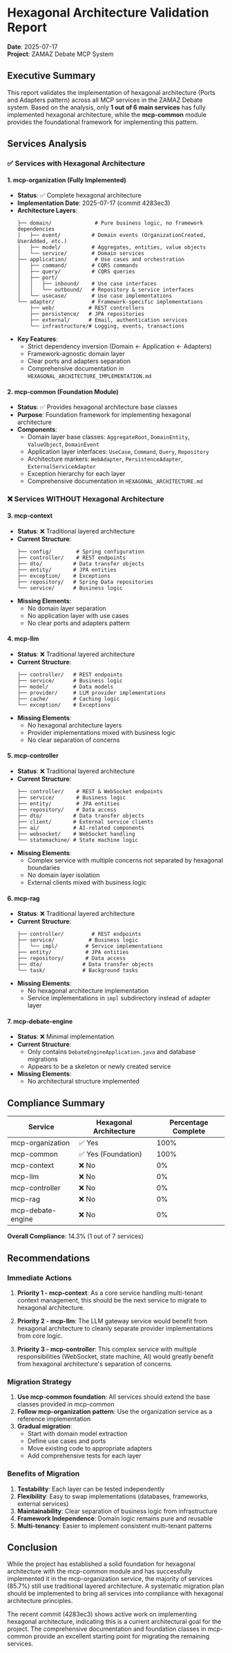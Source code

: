 # Hexagonal Architecture Validation Report

**Date**: 2025-07-17  
**Project**: ZAMAZ Debate MCP System

## Executive Summary

This report validates the implementation of hexagonal architecture (Ports and Adapters pattern) across all MCP services in the ZAMAZ Debate system. Based on the analysis, only **1 out of 6 main services** has fully implemented hexagonal architecture, while the **mcp-common** module provides the foundational framework for implementing this pattern.

## Services Analysis

### ✅ Services with Hexagonal Architecture

#### 1. **mcp-organization** (Fully Implemented)
- **Status**: ✅ Complete hexagonal architecture
- **Implementation Date**: 2025-07-17 (commit 4283ec3)
- **Architecture Layers**:
  ```
  ├── domain/              # Pure business logic, no framework dependencies
  │   ├── event/          # Domain events (OrganizationCreated, UserAdded, etc.)
  │   ├── model/          # Aggregates, entities, value objects
  │   └── service/        # Domain services
  ├── application/         # Use cases and orchestration
  │   ├── command/        # CQRS commands
  │   ├── query/          # CQRS queries
  │   ├── port/           
  │   │   ├── inbound/    # Use case interfaces
  │   │   └── outbound/   # Repository & service interfaces
  │   └── usecase/        # Use case implementations
  └── adapter/            # Framework-specific implementations
      ├── web/           # REST controllers
      ├── persistence/   # JPA repositories
      ├── external/      # Email, authentication services
      └── infrastructure/# Logging, events, transactions
  ```
- **Key Features**:
  - Strict dependency inversion (Domain ← Application ← Adapters)
  - Framework-agnostic domain layer
  - Clear ports and adapters separation
  - Comprehensive documentation in `HEXAGONAL_ARCHITECTURE_IMPLEMENTATION.md`

#### 2. **mcp-common** (Foundation Module)
- **Status**: ✅ Provides hexagonal architecture base classes
- **Purpose**: Foundation framework for implementing hexagonal architecture
- **Components**:
  - Domain layer base classes: `AggregateRoot`, `DomainEntity`, `ValueObject`, `DomainEvent`
  - Application layer interfaces: `UseCase`, `Command`, `Query`, `Repository`
  - Architecture markers: `WebAdapter`, `PersistenceAdapter`, `ExternalServiceAdapter`
  - Exception hierarchy for each layer
  - Comprehensive documentation in `HEXAGONAL_ARCHITECTURE.md`

### ❌ Services WITHOUT Hexagonal Architecture

#### 3. **mcp-context**
- **Status**: ❌ Traditional layered architecture
- **Current Structure**:
  ```
  ├── config/        # Spring configuration
  ├── controller/    # REST endpoints
  ├── dto/          # Data transfer objects
  ├── entity/       # JPA entities
  ├── exception/    # Exceptions
  ├── repository/   # Spring Data repositories
  └── service/      # Business logic
  ```
- **Missing Elements**:
  - No domain layer separation
  - No application layer with use cases
  - No clear ports and adapters pattern

#### 4. **mcp-llm**
- **Status**: ❌ Traditional layered architecture
- **Current Structure**:
  ```
  ├── controller/   # REST endpoints
  ├── service/      # Business logic
  ├── model/        # Data models
  ├── provider/     # LLM provider implementations
  ├── cache/        # Caching logic
  └── exception/    # Exceptions
  ```
- **Missing Elements**:
  - No hexagonal architecture layers
  - Provider implementations mixed with business logic
  - No clear separation of concerns

#### 5. **mcp-controller**
- **Status**: ❌ Traditional layered architecture
- **Current Structure**:
  ```
  ├── controller/    # REST & WebSocket endpoints
  ├── service/       # Business logic
  ├── entity/        # JPA entities
  ├── repository/    # Data access
  ├── dto/          # Data transfer objects
  ├── client/       # External service clients
  ├── ai/           # AI-related components
  ├── websocket/    # WebSocket handling
  └── statemachine/ # State machine logic
  ```
- **Missing Elements**:
  - Complex service with multiple concerns not separated by hexagonal boundaries
  - No domain layer isolation
  - External clients mixed with business logic

#### 6. **mcp-rag**
- **Status**: ❌ Traditional layered architecture
- **Current Structure**:
  ```
  ├── controller/         # REST endpoints
  ├── service/           # Business logic
  │   └── impl/         # Service implementations
  ├── entity/           # JPA entities
  ├── repository/       # Data access
  ├── dto/             # Data transfer objects
  └── task/            # Background tasks
  ```
- **Missing Elements**:
  - No hexagonal architecture implementation
  - Service implementations in `impl` subdirectory instead of adapter layer

#### 7. **mcp-debate-engine**
- **Status**: ❌ Minimal implementation
- **Current Structure**:
  - Only contains `DebateEngineApplication.java` and database migrations
  - Appears to be a skeleton or newly created service
- **Missing Elements**:
  - No architectural structure implemented

## Compliance Summary

| Service | Hexagonal Architecture | Percentage Complete |
|---------|----------------------|-------------------|
| mcp-organization | ✅ Yes | 100% |
| mcp-common | ✅ Yes (Foundation) | 100% |
| mcp-context | ❌ No | 0% |
| mcp-llm | ❌ No | 0% |
| mcp-controller | ❌ No | 0% |
| mcp-rag | ❌ No | 0% |
| mcp-debate-engine | ❌ No | 0% |

**Overall Compliance**: 14.3% (1 out of 7 services)

## Recommendations

### Immediate Actions

1. **Priority 1 - mcp-context**: As a core service handling multi-tenant context management, this should be the next service to migrate to hexagonal architecture.

2. **Priority 2 - mcp-llm**: The LLM gateway service would benefit from hexagonal architecture to cleanly separate provider implementations from core logic.

3. **Priority 3 - mcp-controller**: This complex service with multiple responsibilities (WebSocket, state machine, AI) would greatly benefit from hexagonal architecture's separation of concerns.

### Migration Strategy

1. **Use mcp-common foundation**: All services should extend the base classes provided in mcp-common
2. **Follow mcp-organization pattern**: Use the organization service as a reference implementation
3. **Gradual migration**: 
   - Start with domain model extraction
   - Define use cases and ports
   - Move existing code to appropriate adapters
   - Add comprehensive tests for each layer

### Benefits of Migration

1. **Testability**: Each layer can be tested independently
2. **Flexibility**: Easy to swap implementations (databases, frameworks, external services)
3. **Maintainability**: Clear separation of business logic from infrastructure
4. **Framework Independence**: Domain logic remains pure and reusable
5. **Multi-tenancy**: Easier to implement consistent multi-tenant patterns

## Conclusion

While the project has established a solid foundation for hexagonal architecture with the mcp-common module and has successfully implemented it in the mcp-organization service, the majority of services (85.7%) still use traditional layered architecture. A systematic migration plan should be implemented to bring all services into compliance with hexagonal architecture principles.

The recent commit (4283ec3) shows active work on implementing hexagonal architecture, indicating this is a current architectural goal for the project. The comprehensive documentation and foundation classes in mcp-common provide an excellent starting point for migrating the remaining services.